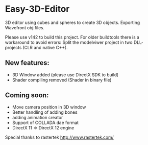 # Easy-3D-Editor
3D editor using cubes and spheres to create 3D objects. Exporting Wavefront obj files.

Please use v142 to build this project. For older buildtools there is a workaround to avoid errors: Split the modelviwer project in two DLL-projects (CLR and native C++).

## New features:
* 3D Window added (please use DirectX SDK to build)
* Shader compiling removed (Shader in binary file)

## Coming soon:
* Move camera position in 3D window
* Better handling of adding bones
* adding animation creator
* Support of COLLADA dae format
* DirectX 11 => DirectX 12 engine

Special thanks to rastertek http://www.rastertek.com/
